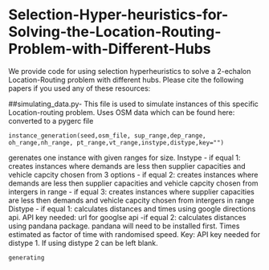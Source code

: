 # Selection-Hyper-heuristics-for-Solving-the-Location-Routing-Problem-with-Different-Hubs
We provide code for using selection hyperheuristics to solve a 2-echalon Location-Routing problem with different hubs. Please cite the following papers if you used any of these resources:

##simulating_data.py- 
This file is used to simulate instances of this specific Location-routing problem.
    Uses OSM data which can be found here: converted to a pygerc file
    
    instance_generation(seed,osm_file, sup_range,dep_range, oh_range,nh_range, pt_range,vt_range,instype,distype,key="") 
    
gerenates one instance with given ranges for size. Instype - if equal 1: creates instances where demands are less then supplier capacities and vehicle capcity chosen from 3 options
    - if equal 2: creates instances where demands are less then supplier capacities and vehicle capcity chosen from intergers in range
    - if equal 3: creates instances where supplier capacities are less then demands and vehicle capcity chosen from intergers in range
    Distype - if equal 1: calculates distances and times using google directions api. API key needed: url for googlse api
    -if equal 2: calculates distances using pandana package. pandana will need to be installed first. Times estimated as factor of time with randomised speed.
    Key: API key needed for distype 1. If using distype 2 can be left blank.
    
    generating

